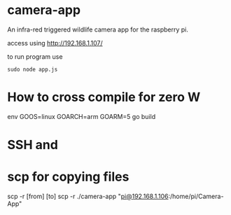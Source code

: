 # camera-app
An infra-red triggered wildlife camera app for the raspberry pi.


access using http://192.168.1.107/

to run program use
```
sudo node app.js
```


# How to cross compile for zero W
env GOOS=linux GOARCH=arm GOARM=5 go build


# SSH and 

# scp for copying files
scp -r [from] [to]
scp -r ./camera-app "pi@192.168.1.106:/home/pi/Camera-App"
